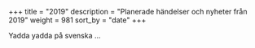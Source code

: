 +++
title = "2019"
description = "Planerade händelser och nyheter från 2019"
weight = 981
sort_by = "date"
+++

Yadda yadda på svenska ...
